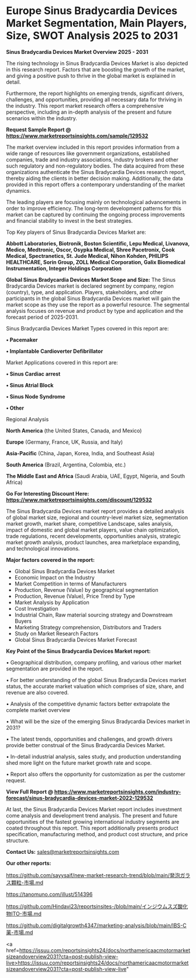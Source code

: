 # Europe Sinus Bradycardia Devices Market Segmentation, Main Players, Size, SWOT Analysis 2025 to 2031

<Strong> Sinus Bradycardia Devices Market Overview 2025 - 2031</strong>

The rising technology in Sinus Bradycardia Devices Market is also depicted in this research report. Factors that are boosting the growth of the market, and giving a positive push to thrive in the global market is explained in detail.

Furthermore, the report highlights on emerging trends, significant drivers, challenges, and opportunities, providing all necessary data for thriving in the industry. This report market research offers a comprehensive perspective, including an in-depth analysis of the present and future scenarios within the industry.

<strong>Request Sample Report @ <a href=https://www.marketreportsinsights.com/sample/129532>https://www.marketreportsinsights.com/sample/129532</a></strong>

The market overview included in this report provides information from a wide range of resources like government organizations, established companies, trade and industry associations, industry brokers and other such regulatory and non-regulatory bodies. The data acquired from these organizations authenticate the Sinus Bradycardia Devices research report, thereby aiding the clients in better decision making. Additionally, the data provided in this report offers a contemporary understanding of the market dynamics.

The leading players are focusing mainly on technological advancements in order to improve efficiency. The long-term development patterns for this market can be captured by continuing the ongoing process improvements and financial stability to invest in the best strategies.

Top Key players of Sinus Bradycardia Devices Market are:

<strong>Abbott Laboratories, Biotronik, Boston Scientific, Lepu Medical, Livanova, Medico, Medtronic, Oscor, Osypka Medical, Shree Pacetronix, Cook Medical, Spectranetics, St. Jude Medical, Nihon Kohden, PHILIPS HEALTHCARE, Sorin Group, ZOLL Medical Corporation, Galix Biomedical Instrumentation, Integer Holdings Corporation</strong>

<strong><b>Global Sinus Bradycardia Devices Market Scope and Size:</b></strong>
The Sinus Bradycardia Devices market is declared segment by company, region (country), type, and application. Players, stakeholders, and other participants in the global Sinus Bradycardia Devices market will gain the market scope as they use the report as a powerful resource. The segmental analysis focuses on revenue and product by type and application and the forecast period of 2025-2031.

Sinus Bradycardia Devices Market Types covered in this report are:

<strong>• Pacemaker

• Implantable Cardioverter Defibrillator</strong>

Market Applications covered in this report are:

<strong>• Sinus Cardiac arrest

• Sinus Atrial Block

• Sinus Node Syndrome

• Other</strong> 

Regional Analysis

<strong>North America</strong> (the United States, Canada, and Mexico)

<strong>Europe</strong> (Germany, France, UK, Russia, and Italy)

<strong>Asia-Pacific</strong> (China, Japan, Korea, India, and Southeast Asia)

<strong>South America</strong> (Brazil, Argentina, Colombia, etc.)

<strong>The Middle East and Africa</strong> (Saudi Arabia, UAE, Egypt, Nigeria, and South Africa)

<strong>Go For Interesting Discount Here: <a href=https://www.marketreportsinsights.com/discount/129532>https://www.marketreportsinsights.com/discount/129532</a></strong>

The Sinus Bradycardia Devices market report provides a detailed analysis of global market size, regional and country-level market size, segmentation market growth, market share, competitive Landscape, sales analysis, impact of domestic and global market players, value chain optimization, trade regulations, recent developments, opportunities analysis, strategic market growth analysis, product launches, area marketplace expanding, and technological innovations.

<strong><b>Major factors covered in the report:</b></strong>
<ul>
  <li>Global Sinus Bradycardia Devices Market </li>
  <li>Economic Impact on the Industry</li>
  <li>Market Competition in terms of Manufacturers</li>
  <li>Production, Revenue (Value) by geographical segmentation</li>
  <li>Production, Revenue (Value), Price Trend by Type</li>
  <li>Market Analysis by Application</li>
  <li>Cost Investigation</li>
  <li>Industrial Chain, Raw material sourcing strategy and Downstream Buyers</li>
  <li>Marketing Strategy comprehension, Distributors and Traders</li>
  <li>Study on Market Research Factors</li>
  <li>Global Sinus Bradycardia Devices Market Forecast</li>
</ul>

<strong><b>Key Point of the Sinus Bradycardia Devices Market report:</b></strong>

• Geographical distribution, company profiling, and various other market segmentation are provided in the report.

• For better understanding of the global Sinus Bradycardia Devices market status, the accurate market valuation which comprises of size, share, and revenue are also covered.

• Analysis of the competitive dynamic factors better extrapolate the complete market overview

• What will be the size of the emerging Sinus Bradycardia Devices market in 2031?

• The latest trends, opportunities and challenges, and growth drivers provide better construal of the Sinus Bradycardia Devices Market.

• In-detail industrial analysis, sales study, and production understanding shed more light on the future market growth rate and scope.

• Report also offers the opportunity for customization as per the customer request.

<strong><b>View Full Report @ <a href=https://www.marketreportsinsights.com/industry-forecast/sinus-bradycardia-devices-market-2022-129532>https://www.marketreportsinsights.com/industry-forecast/sinus-bradycardia-devices-market-2022-129532</a></b></strong>


At last, the Sinus Bradycardia Devices Market report includes investment come analysis and development trend analysis. The present and future opportunities of the fastest growing international industry segments are coated throughout this report. This report additionally presents product specification, manufacturing method, and product cost structure, and price structure.

<strong>Contact Us:</strong>
sales@marketreportsinsights.com

<strong>Our other reports:</strong>

<a href=https://github.com/sayysaif/new-market-research-trend/blob/main/発泡ガラス顆粒-市場.md>https://github.com/sayysaif/new-market-research-trend/blob/main/発泡ガラス顆粒-市場.md</a>

<a href=https://tanomuno.com/illust/514396>https://tanomuno.com/illust/514396</a>

<a href=https://github.com/Hindavi23/reportsinsites-/blob/main/インジウムスズ酸化物ITO-市場.md>https://github.com/Hindavi23/reportsinsites-/blob/main/インジウムスズ酸化物ITO-市場.md</a>

<a href=https://github.com/digitalgrowth4347/marketing-analysis/blob/main/IBS-C薬-市場.md>https://github.com/digitalgrowth4347/marketing-analysis/blob/main/IBS-C薬-市場.md</a>

<a href=https://issuu.com/reportsinsights24/docs/northamericaacmotormarketsizeandoverview2031?cta=post-publish-view-live>https://issuu.com/reportsinsights24/docs/northamericaacmotormarketsizeandoverview2031?cta=post-publish-view-live</a>"
